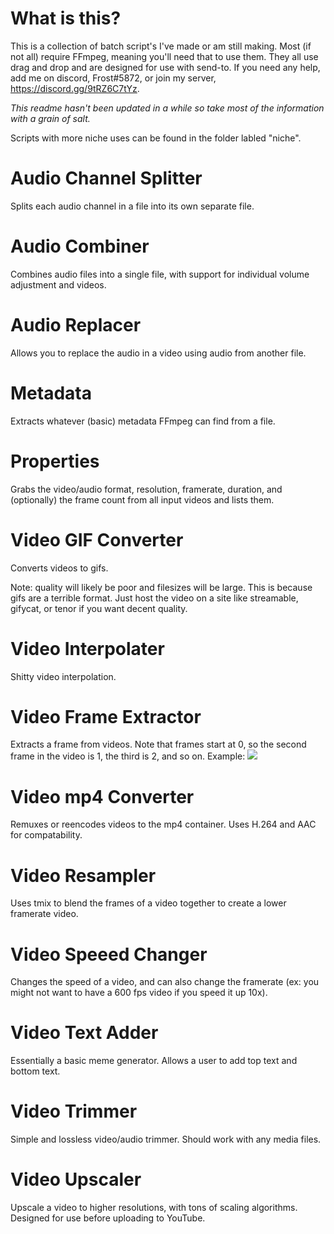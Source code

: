 # What is this?
This is a collection of batch script's I've made or am still making. Most (if not all) require FFmpeg, meaning you'll need that to use them. They all use drag and drop and are designed for use with send-to. If you need any help, add me on discord, Frost#5872, or join my server, https://discord.gg/9tRZ6C7tYz.

*This readme hasn't been updated in a while so take most of the information with a grain of salt.*

Scripts with more niche uses can be found in the folder labled "niche".

# Audio Channel Splitter
Splits each audio channel in a file into its own separate file.

# Audio Combiner
Combines audio files into a single file, with support for individual volume adjustment and videos.

# Audio Replacer
Allows you to replace the audio in a video using audio from another file.

# Metadata
Extracts whatever (basic) metadata FFmpeg can find from a file.

# Properties
Grabs the video/audio format, resolution, framerate, duration, and (optionally) the frame count from all input videos and lists them.

# Video GIF Converter
Converts videos to gifs.

Note: quality will likely be poor and filesizes will be large. This is because gifs are a terrible format. Just host the video on a site like streamable, gifycat, or tenor if you want decent quality.

# Video Interpolater
Shitty video interpolation.

# Video Frame Extractor
Extracts a frame from videos. Note that frames start at 0, so the second frame in the video is 1, the third is 2, and so on.
Example: ![](https://i.ibb.co/pLjqC3q/image.jpg)

# Video mp4 Converter
Remuxes or reencodes videos to the mp4 container. Uses H.264 and AAC for compatability.

# Video Resampler
Uses tmix to blend the frames of a video together to create a lower framerate video.

# Video Speeed Changer
Changes the speed of a video, and can also change the framerate (ex: you might not want to have a 600 fps video if you speed it up 10x).

# Video Text Adder
Essentially a basic meme generator. Allows a user to add top text and bottom text.

# Video Trimmer
Simple and lossless video/audio trimmer. Should work with any media files.

# Video Upscaler
Upscale a video to higher resolutions, with tons of scaling algorithms. Designed for use before uploading to YouTube.